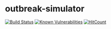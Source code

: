 # outbreak-simulator

[![Build Status](https://travis-ci.org/J0MS/outbreak-simulator.svg?branch=master)](https://travis-ci.org/J0MS/outbreak-simulator) [![Known Vulnerabilities](https://snyk.io/test/github/J0MS/outbreak-simulator/badge.svg?targetFile=pom.xml)](https://snyk.io/test/github/J0MS/outbreak-simulator?targetFile=pom.xml)
[![HitCount](http://hits.dwyl.io/@J0MS/outbreak-simulator.svg)](http://hits.dwyl.io/@J0MS/outbreak-simulator)
